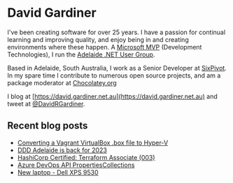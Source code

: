 # David Gardiner

I've been creating software for over 25 years. I have a passion for continual learning and improving quality, and enjoy being in and creating environments where these happen. A [Microsoft MVP](https://mvp.microsoft.com/en-us/PublicProfile/5001655) (Development Technologies), I run the [Adelaide .NET User Group](https://www.adnug.net).

Based in Adelaide, South Australia, I work as a Senior Developer at [SixPivot](https://www.sixpivot.com.au). In my spare time I contribute to numerous open source projects, and am a package moderator at [Chocolatey.org](https://chocolatey.org)

I blog at [https://david.gardiner.net.au](https://david.gardiner.net.au) and tweet at [@DavidRGardiner](https://twitter.com/DavidRGardiner).

## Recent blog posts

<!--START_SECTION:posts-->
* [Converting a Vagrant VirtualBox .box file to Hyper-V](https:&#x2F;&#x2F;david.gardiner.net.au&#x2F;2023&#x2F;10&#x2F;vagrant-virtualbox-hyperv.html)
* [DDD Adelaide is back for 2023](https:&#x2F;&#x2F;david.gardiner.net.au&#x2F;2023&#x2F;08&#x2F;ddd-adelaide-2023.html)
* [HashiCorp Certified: Terraform Associate (003)](https:&#x2F;&#x2F;david.gardiner.net.au&#x2F;2023&#x2F;07&#x2F;passed-terraform-associate.html)
* [Azure DevOps API PropertiesCollections](https:&#x2F;&#x2F;david.gardiner.net.au&#x2F;2023&#x2F;06&#x2F;propertycollection.html)
* [New laptop - Dell XPS 9530](https:&#x2F;&#x2F;david.gardiner.net.au&#x2F;2023&#x2F;04&#x2F;new-laptop.html)
<!--END_SECTION:posts-->
